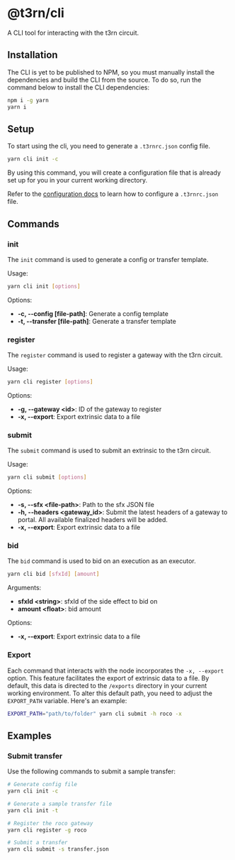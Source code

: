 # @t3rn/cli

A CLI tool for interacting with the t3rn circuit.

## Installation

The CLI is yet to be published to NPM, so you must manually install the dependencies and build the CLI from the source. To do so, run the command below to install the CLI dependencies:

```bash
npm i -g yarn
yarn i
```

## Setup

To start using the cli, you need to generate a `.t3rnrc.json` config file.

```bash
yarn cli init -c
```

By using this command, you will create a configuration file that is already set up for you in your current working directory.

Refer to the [configuration docs](./CONFIG.md) to learn how to configure a `.t3rnrc.json` file.

## Commands

### init

The `init` command is used to generate a config or transfer template.

Usage:

```bash
yarn cli init [options]
```

Options:

- **-c, --config [file-path]**: Generate a config template
- **-t, --transfer [file-path]**: Generate a transfer template

### register

The `register` command is used to register a gateway with the t3rn circuit.

Usage:

```bash
yarn cli register [options]
```

Options:

- **-g, --gateway \<id\>**: ID of the gateway to register
- **-x, --export**: Export extrinsic data to a file

### submit

The `submit` command is used to submit an extrinsic to the t3rn circuit.

Usage:

```bash
yarn cli submit [options]
```

Options:

- **-s, --sfx \<file-path\>**: Path to the sfx JSON file
- **-h, --headers \<gateway_id\>**: Submit the latest headers of a gateway to portal. All available finalized headers will be added.
- **-x, --export**: Export extrinsic data to a file

### bid

The `bid` command is used to bid on an execution as an executor.

```bash
yarn cli bid [sfxId] [amount]
```

Arguments:

- **sfxId \<string\>**: sfxId of the side effect to bid on
- **amount \<float\>**: bid amount

Options:

- **-x, --export**: Export extrinsic data to a file

### Export

Each command that interacts with the node incorporates the `-x, --export` option. This feature facilitates the export of extrinsic data to a file. By default, this data is directed to the `/exports` directory in your current working environment. To alter this default path, you need to adjust the `EXPORT_PATH` variable. Here's an example:

```bash
EXPORT_PATH="path/to/folder" yarn cli submit -h roco -x
```

## Examples

### Submit transfer

Use the following commands to submit a sample transfer:

```bash
# Generate config file
yarn cli init -c

# Generate a sample transfer file
yarn cli init -t

# Register the roco gateway
yarn cli register -g roco

# Submit a transfer
yarn cli submit -s transfer.json
```
